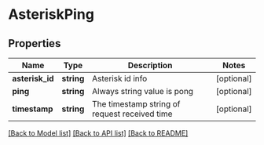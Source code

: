 # AsteriskPing

## Properties
Name | Type | Description | Notes
------------ | ------------- | ------------- | -------------
**asterisk_id** | **string** | Asterisk id info | [optional] 
**ping** | **string** | Always string value is pong | [optional] 
**timestamp** | **string** | The timestamp string of request received time | [optional] 

[[Back to Model list]](../README.md#documentation-for-models) [[Back to API list]](../README.md#documentation-for-api-endpoints) [[Back to README]](../README.md)


